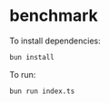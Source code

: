 # benchmark

To install dependencies:

```bash
bun install
```

To run:

```bash
bun run index.ts
```

